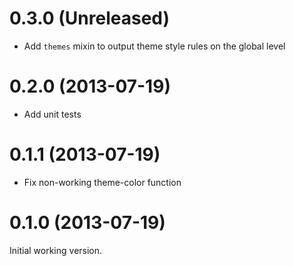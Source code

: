 # 0.3.0 (Unreleased)

* Add `themes` mixin to output theme style rules on the global level

# 0.2.0 (2013-07-19)

* Add unit tests

# 0.1.1 (2013-07-19)

* Fix non-working theme-color function

# 0.1.0 (2013-07-19)

Initial working version.